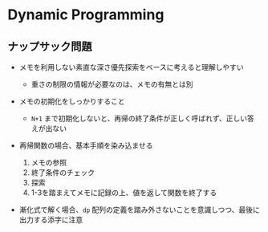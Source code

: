 # Dynamic Programming

## ナップサック問題

- メモを利用しない素直な深さ優先探索をベースに考えると理解しやすい
    - 重さの制限の情報が必要なのは、メモの有無とは別
- メモの初期化をしっかりすること
    - `N+1` まで初期化しないと、再帰の終了条件が正しく呼ばれず、正しい答えが出ない
- 再帰関数の場合、基本手順を染み込ませる
    1. メモの参照
    2. 終了条件のチェック
    3. 探索
    4. 1-3を踏まえてメモに記録の上、値を返して関数を終了する

- 漸化式で解く場合、`dp` 配列の定義を踏み外さないことを意識しつつ、最後に出力する添字に注意

